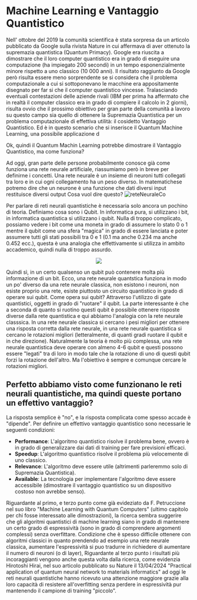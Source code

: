 # Machine Learning e Vantaggio Quantistico #

Nell' ottobre del 2019 la comunità scientifica è stata sorpresa da un articolo pubblicato da Google sulla rivista Nature in cui affermava di aver ottenuto la supremazia quantistica (Quantum Primacy). Google era riuscita a dimostrare che il loro computer quantistico era in grado di eseguire una computazione  (ha impiegato 200 secondi) in un tempo esponenzialmente minore rispetto a uno classico (10 000 anni). Il risultato raggiunto da Google però risulta essere meno sorprendente se si considera che il problema computazionale a cui si sottoponevano le macchine era appositamente disegnato per far si che il computer quantistico vincesse. Tralasciando eventuali contestazioni delle aziende rivali (IBM per prima ha affermato che in realtà il computer classico era in grado di compiere il calcolo in 2 giorni), risulta ovvio che il prossimo obiettivo per gran parte della comunità a lavoro su questo campo sia quello di ottenere la Supremazia Quantistica per un problema computazionale di effettiva utilità: il cosidetto Vantaggio Quantistico. Ed è in questo scenario che si inserisce il Quantum Machine Learning, una possibile applicazione d

Ok, quindi il Quantum Machin Learning potrebbe dimostrare il Vantaggio Quantistico, ma come funziona?

Ad oggi, gran parte delle persone probabilmente conosce già come funziona una rete neurale artificiale, riassumiamo però in breve per definirne i concetti.
Una rete neurale è un insieme di neuroni tutti collegati tra loro e in cui ogni collegamento ha un peso diverso. In matematichese potremo dire che un neurone è una funzione che dati diversi input restituisce diversi output 
Cosa vuol dire questo? 
![reteNeuraleCo](https://github.com/user-attachments/assets/3b114598-d69d-40b2-bea8-6fa7529fa3df)

Per parlare di reti neurali quantistiche è necessaria solo ancora un pochino di teoria. Definiamo cosa sono i Qubit.
In informatica pura, si utilizzano i bit, in informatica quantistica si utilizzano i qubit. Nulla di troppo complicato, possiamo vedere i bit come una moneta in grado di assumere lo stato 0 o 1 mentre il qubit come una sfera "magica" in grado di essere lanciata e poter assumere tutti gli stati possibili tra 0 e 1 (0.1 ma anche 0.234 ma anche 0.452 ecc.), questa è una analogia che effettivamente si utilizza in ambito accademico, quindi nulla di troppo assurdo.

<p align="center">
  <img src=(https://github.com/user-attachments/assets/e37ed8b7-47d6-4080-b558-8b823b8585f3>
</p>




Quindi sì, in un certo qualsenso un qubit può contenere molta più informazione di un bit.
Ecco, una rete neurale quantstica funziona in modo un po' diverso da una rete neurale classica, non esistono i neuroni, non esiste proprio una rete, esiste piuttosto un circuito quantistico in grado di operare sui qubit. Come opera sui qubit? Attraverso l'utilizzo di gate quantistici, oggetti in grado di "ruotare" il qubit. La parte interessante è che a seconda di quanto si ruotino questi qubit è possibile ottenere risposte diverse dalla rete quantistica e qui abbiamo l'analogia con la rete neurale classsica. In una rete neurale classica si cercano i pesi migliori per ottenere una risposta corretta dalla rete neurale, in una rete neurale quantistica si cercano le rotazioni migliori (letteralmente, di quanti gradi ruotare il qubit e in che direzione). Naturalmente la teoria è molto più complessa, una rete neurale quantistica deve operare con almeno 4-6 qubit e questi possono essere "legati" tra di loro in modo tale che la rotazione di uno di questi qubit forzi la rotazione dell'altro. Ma l'obiettivo è sempre e comunque cercare le rotazioni migliori.

## Perfetto abbiamo visto come funzionano le reti neurali quantistiche, ma quindi queste portano un effettivo vantaggio?

La risposta semplice è "no", e la risposta complicata come spesso accade è "dipende". Per definire un effettivo vantaggio quantistico sono necessarie le seguenti condizioni:

- **Performance**: L'algoritmo quantistico risolve il problema bene, ovvero è in grado di generalizzare dai dati di training per fare previsioni efficaci.
- **Speedup**: L'algoritmo quantistico risolve il problema più velocemente di uno classico.
- **Relevance**: L'algoritmo deve essere utile (altrimenti parleremmo solo di Supremazia Quantistica).
- **Available**: La tecnologia per implementare l'algoritmo deve essere accessibile (dimostrare il vantaggio quantistico su un dispositivo costoso non avrebbe senso).

Riguardante al primo, e terzo punto come già evideziato da F. Petruccione nel suo libro "Machine Learning with Quantum Computers" (ultimo capitolo per chi fosse interessato alle dimostrazioni), la ricerca sembra suggerire che gli algoritmi quantistici di machine learning siano in grado di mantenere un certo grado di espressività (sono in grado di comprendere argomenti complessi) senza overfittare. Condizione che è spesso difficile ottenere con algoritmi classici in quanto prendendo ad esempio una rete neurale classica, aumentare l'espressività si puo tradurre in richiedere di aumentare il numero di neuroni (o di layer),
Riguardante al terzo punto i risultati più incoraggianti vengono anche questa volta dalla ricerca, come evidenzia Hirotoshi Hirai, nel suo articolo pubblicato su Nature il 13/04/2024 "Practical application of quantum neural network to materials informatics" ad oggi le reti neurali quantistiche hanno ricevuto una attenzione maggiore grazie alla loro capacità di resistere all'overfitting senza perdere in espressività pur mantenendo il campione di training "piccolo".  


